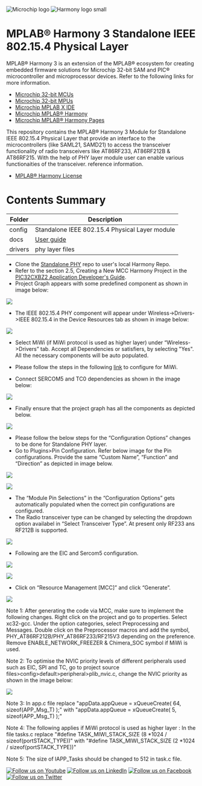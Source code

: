 ﻿![Microchip logo](https://raw.githubusercontent.com/wiki/Microchip-MPLAB-Harmony/Microchip-MPLAB-Harmony.github.io/images/microchip_logo.png)
![Harmony logo small](https://raw.githubusercontent.com/wiki/Microchip-MPLAB-Harmony/Microchip-MPLAB-Harmony.github.io/images/microchip_mplab_harmony_logo_small.png)

# MPLAB® Harmony 3 Standalone IEEE 802.15.4 Physical Layer

MPLAB® Harmony 3 is an extension of the MPLAB® ecosystem for creating embedded firmware solutions for Microchip 32-bit SAM and PIC® microcontroller and microprocessor devices.  Refer to the following links for more information.

- [Microchip 32-bit MCUs](https://www.microchip.com/design-centers/32-bit)
- [Microchip 32-bit MPUs](https://www.microchip.com/design-centers/32-bit-mpus)
- [Microchip MPLAB X IDE](https://www.microchip.com/mplab/mplab-x-ide)
- [Microchip MPLAB® Harmony](https://www.microchip.com/mplab/mplab-harmony)
- [Microchip MPLAB® Harmony Pages](https://microchip-mplab-harmony.github.io/)

This repository contains the MPLAB® Harmony 3 Module for Standalone IEEE 802.15.4 Physical Layer that provide an interface to the microcontrollers (like SAML21, SAMD21) to access the transceiver functionality of radio transceivers like AT86RF233, AT86RF212B & AT86RF215. 
With the help of PHY layer module user can enable various functionaities of the transceiver.
reference information.


- [MPLAB® Harmony License](mplab_harmony_license.md)


# Contents Summary

| Folder     | Description                                                       |
| -----------| ------------------------------------------------------------------|
| config     | Standalone IEEE 802.15.4 Physical Layer module |
| docs|         [User guide](./README.md)
| drivers    | phy layer files     |

- Clone the [Standalone PHY](https://github.com/MicrochipTech/wireless_15_4_phy_trx) repo to user's local Harmony Repo.
- Refer to the section 2.5, Creating a New MCC Harmony Project in the [PIC32CXBZ2 Application Developer's Guide](https://onlinedocs.microchip.com/g/GUID-A5330D3A-9F51-4A26-B71D-8503A493DF9C).
- Project Graph appears with some predefined component as shown in image below:

![](docs/img1.jpg)

- The IEEE 802.15.4 PHY component will appear under Wireless->Drivers->IEEE 802.15.4 in the Device Resources tab as shown in image below:

![](docs/img2.png)

- Select MiWi (if MiWi protocol is used as higher layer) under “Wireless->Drivers” tab. Accept all Dependencies or satisfiers, by selecting "Yes". All the necessary components will be auto populated.
- Please follow the steps in the following [link](https://github.com/MicrochipTech/MiWi/blob/main/docs/GUID-32628D58-8B41-490F-8DA4-520C34856980.md) to configure for MiWi.

- Connect SERCOM5 and TC0 dependencies as shown in the image below:

![](docs/img3.png)

- Finally ensure that the project graph has all the components as depicted below.

![](docs/img4.PNG)

- Please follow the below steps for the “Configuration Options” changes to be done for Standalone PHY layer.
- Go to Plugins>Pin Configuration. Refer below image for the Pin configurations. Provide the same “Custom Name”, “Function” and “Direction” as depicted in image below.

![](docs/PinCfg1.PNG)

![](docs/pinCfg2.PNG)

- The “Module Pin Selections” in the “Configuration Options” gets automatically populated when the correct pin configurations are configured.
- The Radio transceiver type can be changed by selecting the dropdown option availabel in “Select Transceiver Type”. At present only RF233 ans RF212B is supported.

![](docs/phy_configuration.PNG)

- Following are the EIC and Sercom5 configuration.

![](docs/eic_configuration.PNG)

![](docs/sercom_config.PNG)

- Click on “Resource Management [MCC]” and click “Generate”.

![](docs/mcc_code_gen.jpg)

Note 1: After generating the code via MCC, make sure to implement the following changes. Right click on the project and go to properties. Select xc32-gcc. Under the option categories, select Preprocessing and Messages. 
Double click on the Preprocessor macros and add the symbol, PHY_AT86RF212B/PHY_AT86RF233/RF215V3 depending on the preference. Remove ENABLE_NETWORK_FREEZER & Chimera_SOC symbol if MiWi is used.

Note 2: To optimise the NVIC priority levels of different peripherals used such as EIC, SPI and TC, go to project source files>config>default>peripheral>plib_nvic.c, change the NVIC priority as shown in the image below:

![](docs/nvic_priority.PNG)

Note 3: In app.c file replace "appData.appQueue = xQueueCreate( 64, sizeof(APP_Msg_T) );" with "appData.appQueue = xQueueCreate( 5, sizeof(APP_Msg_T) );"

Note 4: The following applies if MiWi protocol is used as higher layer : In the file tasks.c replace "#define TASK_MIWI_STACK_SIZE (8 *1024 / sizeof(portSTACK_TYPE))" with "#define TASK_MIWI_STACK_SIZE (2 *1024 / sizeof(portSTACK_TYPE))"

Note 5: The size of lAPP_Tasks should be changed to 512 in task.c file. 

[![Follow us on Youtube](https://img.shields.io/badge/Youtube-Follow%20us%20on%20Youtube-red.svg)](https://www.youtube.com/user/MicrochipTechnology)
[![Follow us on LinkedIn](https://img.shields.io/badge/LinkedIn-Follow%20us%20on%20LinkedIn-blue.svg)](https://www.linkedin.com/company/microchip-technology)
[![Follow us on Facebook](https://img.shields.io/badge/Facebook-Follow%20us%20on%20Facebook-blue.svg)](https://www.facebook.com/microchiptechnology/)
[![Follow us on Twitter](https://img.shields.io/twitter/follow/MicrochipTech.svg?style=social)](https://twitter.com/MicrochipTech)



